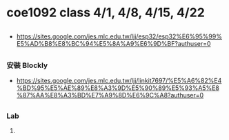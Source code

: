 # coe1092 class 4/1, 4/8, 4/15, 4/22
##
* https://sites.google.com/jes.mlc.edu.tw/ljj/esp32/esp32%E6%95%99%E5%AD%B8%E8%BC%94%E5%8A%A9%E6%9D%BF?authuser=0
##
### 安裝 Blockly
* https://sites.google.com/jes.mlc.edu.tw/ljj/linkit7697/%E5%A6%82%E4%BD%95%E5%AE%89%E8%A3%9D%E5%90%89%E5%93%A5%E8%87%AA%E8%A3%BD%E7%A9%8D%E6%9C%A8?authuser=0
##
### Lab
1. 
